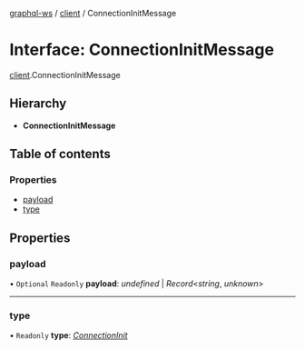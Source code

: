 [graphql-ws](../README.md) / [client](../modules/client.md) / ConnectionInitMessage

# Interface: ConnectionInitMessage

[client](../modules/client.md).ConnectionInitMessage

## Hierarchy

* **ConnectionInitMessage**

## Table of contents

### Properties

- [payload](client.connectioninitmessage.md#payload)
- [type](client.connectioninitmessage.md#type)

## Properties

### payload

• `Optional` `Readonly` **payload**: *undefined* | *Record*<*string*, *unknown*\>

___

### type

• `Readonly` **type**: [*ConnectionInit*](../enums/message.messagetype.md#connectioninit)
